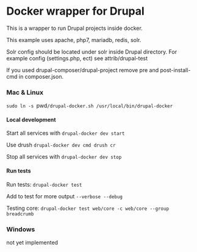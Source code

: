 # Docker wrapper for Drupal

This is a wrapper to run Drupal projects inside docker.

This example uses apache, php7, mariadb, redis, solr.

Solr config should be located under solr inside Drupal directory. For example config (settings.php, ect) see attrib/drupal-test

If you used drupal-composer/drupal-project remove pre and post-install-cmd in composer.json.

### Mac & Linux

`sudo ln -s `pwd`/drupal-docker.sh /usr/local/bin/drupal-docker`

#### Local development

Start all services with `drupal-docker dev start`

Use drush `drupal-docker dev cmd drush cr`

Stop all services with `drupal-docker dev stop`

#### Run tests

Run tests: `drupal-docker test`

Add to test for more output `--verbose --debug`

Testing core: `drupal-docker test web/core -c web/core --group breadcrumb`

### Windows

not yet implemented
